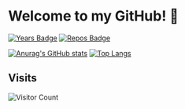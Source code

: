 # Welcome to my GitHub! 👋

[![Years Badge](https://badges.pufler.dev/years/jyst06)](https://badges.pufler.dev)
[![Repos Badge](https://badges.pufler.dev/repos/jyst06)](https://badges.pufler.dev)

[![Anurag's GitHub stats](https://github-readme-stats.vercel.app/api?username=jyst06&show_icons=true&theme=radical)](https://github.com/anuraghazra/github-readme-stats)
[![Top Langs](https://github-readme-stats.vercel.app/api/top-langs/?username=jyst06&layout=compact)](https://github.com/anuraghazra/github-readme-stats)

## Visits
![Visitor Count](https://profile-counter.glitch.me/jyst06/count.svg)

